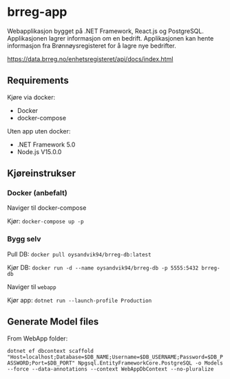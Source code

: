 # brreg-app

Webapplikasjon bygget på .NET Framework, React.js og PostgreSQL.
Applikasjonen lagrer informasjon om en bedrift. Applikasjonen kan hente informasjon fra Brønnøysregisteret for å lagre nye bedrifter.

https://data.brreg.no/enhetsregisteret/api/docs/index.html

## Requirements

Kjøre via docker:

* Docker
* docker-compose

Uten app uten docker:

* .NET Framework 5.0
* Node.js V15.0.0

## Kjøreinstrukser

### Docker (anbefalt)

Naviger til docker-compose

Kjør:
`docker-compose up -p`

### Bygg selv

Pull DB:
`docker pull oysandvik94/brreg-db:latest`

Kjør DB:
`docker run -d --name oysandvik94/brreg-db -p 5555:5432 brreg-db`

Naviger til `webapp`

Kjør app:
`dotnet run --launch-profile Production`

## Generate Model files
From WebApp folder:

`dotnet ef dbcontext scaffold "Host=localhost;Database=$DB_NAME;Username=$DB_USERNAME;Password=$DB_PASSWORD;Port=$DB_PORT" Npgsql.EntityFrameworkCore.PostgreSQL -o Models --force --data-annotations --context WebAppDbContext --no-pluralize`
